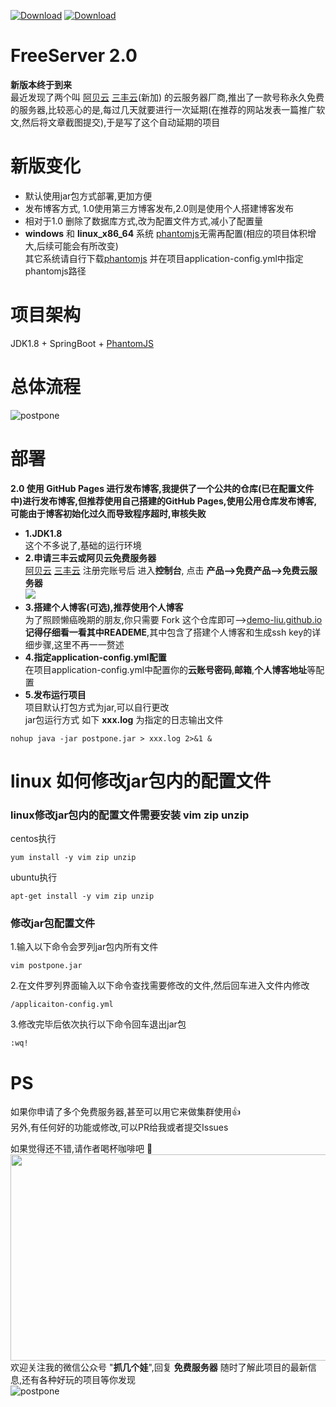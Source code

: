 
[![Download](https://img.shields.io/github/stars/Demo-Liu/FreeServer?style=social)](https://github.com/Demo-Liu/FreeServer) [![Download](https://img.shields.io/github/search/Demo-Liu/FreeServer/FreeServer)](https://github.com/Demo-Liu/FreeServer)
# FreeServer 2.0
**新版本终于到来**  
最近发现了两个叫 [阿贝云](http://www.abeiyun.com/free/)  [三丰云](https://www.sanfengyun.com/)(新加) 的云服务器厂商,推出了一款号称永久免费的服务器,比较恶心的是,每过几天就要进行一次延期(在推荐的网站发表一篇推广软文,然后将文章截图提交),于是写了这个自动延期的项目 
  

# 新版变化
  - 默认使用jar包方式部署,更加方便
  - 发布博客方式, 1.0使用第三方博客发布,2.0则是使用个人搭建博客发布
  - 相对于1.0 删除了数据库方式,改为配置文件方式,减小了配置量
  - **windows** 和 **linux_x86_64** 系统 [phantomjs](https://phantomjs.org/download.html)无需再配置(相应的项目体积增大,后续可能会有所改变)  
  其它系统请自行下载[phantomjs](https://phantomjs.org/download.html) 并在项目application-config.yml中指定phantomjs路径
# 项目架构
JDK1.8 + SpringBoot + [PhantomJS](http://phantomjs.org/download.html)  
# 总体流程
![postpone](https://github.com/Demo-Liu/MyPicture/raw/master/FreeServer%E5%BB%B6%E6%9C%9F2.0.png)
# 部署
  **2.0 使用 GitHub Pages 进行发布博客,我提供了一个公共的仓库(已在配置文件中)进行发布博客,但推荐使用自己搭建的GitHub Pages,使用公用仓库发布博客,可能由于博客初始化过久而导致程序超时,审核失败**  
  - **1.JDK1.8**  
  这个不多说了,基础的运行环境
  - **2.申请三丰云或阿贝云免费服务器**  
  [阿贝云](http://www.abeiyun.com/free/) [三丰云](https://www.sanfengyun.com/)
  注册完账号后 进入**控制台**, 点击 **产品-->免费产品-->免费云服务器**  
  ![](https://github.com/Demo-Liu/MyPicture/raw/master/FreeServer/%E7%94%B3%E8%AF%B7%E6%AD%A5%E9%AA%A4.png)
  - **3.搭建个人博客(可选),推荐使用个人博客**    
  为了照顾懒癌晚期的朋友,你只需要 Fork 这个仓库即可-->[demo-liu.github.io](https://github.com/Demo-Liu/demo-liu.github.io)  
  **记得仔细看一看其中READEME**,其中包含了搭建个人博客和生成ssh key的详细步骤,这里不再一一赘述
  - **4.指定application-config.yml配置**    
  在项目application-config.yml中配置你的**云账号密码**,**邮箱**,**个人博客地址**等配置
  - **5.发布运行项目**    
  项目默认打包方式为jar,可以自行更改  
  jar包运行方式 如下 **xxx.log** 为指定的日志输出文件
  ```
  nohup java -jar postpone.jar > xxx.log 2>&1 &
  ```  
    
      
      
# linux 如何修改jar包内的配置文件
  ### linux修改jar包内的配置文件需要安装 **vim zip unzip**
  centos执行
  ```
  yum install -y vim zip unzip
  ```
  ubuntu执行
  ```
  apt-get install -y vim zip unzip
  ```
  ### 修改jar包配置文件
  1.输入以下命令会罗列jar包内所有文件
  ```
  vim postpone.jar
  ```
  2.在文件罗列界面输入以下命令查找需要修改的文件,然后回车进入文件内修改
  ```
  /applicaiton-config.yml
  ```
  3.修改完毕后依次执行以下命令回车退出jar包
  ```
  :wq!
  ```
  
  
# PS
如果你申请了多个免费服务器,甚至可以用它来做集群使用:+1:  
另外,有任何好的功能或修改,可以PR给我或者提交Issues  

如果觉得还不错,请作者喝杯咖啡吧 :couplekiss:  
<img src="https://github.com/Demo-Liu/MyPicture/raw/master/%E6%94%B6%E6%AC%BE%E7%A0%81.png" width="700" height="330" />  
欢迎关注我的微信公众号 "**抓几个娃**",回复 **免费服务器** 随时了解此项目的最新信息,还有各种好玩的项目等你发现  
![postpone](https://img-blog.csdnimg.cn/20200525141707561.jpg)
